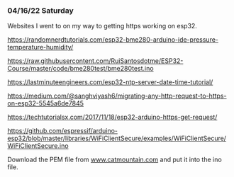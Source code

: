 ### 04/16/22 Saturday
Websites I went to on my way to getting https working on esp32.

<https://randomnerdtutorials.com/esp32-bme280-arduino-ide-pressure-temperature-humidity/>

<https://raw.githubusercontent.com/RuiSantosdotme/ESP32-Course/master/code/bme280test/bme280test.ino>

<https://lastminuteengineers.com/esp32-ntp-server-date-time-tutorial/>

<https://medium.com/@sanghviyash6/migrating-any-http-request-to-https-on-esp32-5545a6de7845>

<https://techtutorialsx.com/2017/11/18/esp32-arduino-https-get-request/>


<https://github.com/espressif/arduino-esp32/blob/master/libraries/WiFiClientSecure/examples/WiFiClientSecure/WiFiClientSecure.ino>

Download the PEM file from www.catmountain.com and put it into the
ino file.
